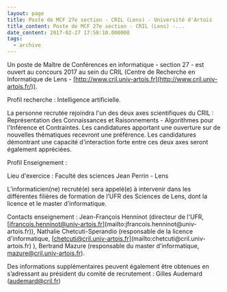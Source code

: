 ```yaml
---
layout: page
title: Poste de MCF 27e section - CRIL (Lens) - Université d'Artois
title_content: Poste de MCF 27e section - CRIL (Lens) -...
date_content: 2017-02-27 17:58:10.000000
tags:
  - archive
---
```

Un poste de Maître de Conférences en informatique - section 27 - est ouvert au
concours 2017 au sein du CRIL (Centre de Recherche en Informatique de Lens -
[http://www.cril.univ-artois.fr](http://www.cril.univ-artois.fr/)).





Profil recherche : Intelligence artificielle.



La personne recrutée rejoindra l'un des deux axes scientifiques du CRIL :
Représentation des Connaissances et Raisonnements - Algorithmes pour
l'Inférence et Contraintes. Les candidatures apportant une ouverture sur de
nouvelles thématiques recevront une préférence. Les candidatures démontrant
une capacité d'interaction forte entre ces deux axes seront également
appréciées.





Profil Enseignement :



Lieu d'exercice : Faculté des sciences Jean Perrin - Lens





L’informaticien(ne) recruté(e) sera appelé(e) à intervenir dans les
différentes filières de formation de l’UFR des Sciences de Lens, dont la
licence et le master d’informatique.





Contacts enseignement : Jean-François Henninot (directeur de l'UFR,
[jfrancois.henninot@univ-artois.fr](mailto:jfrancois.henninot@univ-
artois.fr)), Nathalie Chetcuti-Sperandio (responsable de la licence
d'informatique, [chetcuti@cril.univ-artois.fr](mailto:chetcuti@cril.univ-
artois.fr) ), Bertrand Mazure (responsable du master d'informatique,
[mazure@cril.univ-artois.fr](mailto:mazure@cril.univ-artois.fr)).





Des informations supplémentaires peuvent également être obtenues en
s’adressant au président du comité de recrutement : Gilles Audemard
([audemard@cril.fr](mailto:audemard@cril.fr))

